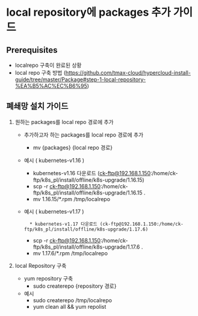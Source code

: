 
# local repository에 packages 추가 가이드

## Prerequisites
* localrepo 구축이 완료된 상황
* local repo 구축 방법 (https://github.com/tmax-cloud/hypercloud-install-guide/tree/master/Package#step-1-local-repository-%EA%B5%AC%EC%B6%95)

## 폐쇄망 설치 가이드
1. 원하는 packages를 local repo 경로에 추가
    * 추가하고자 하는 packages를 local repo 경로에 추가
	    * mv {packages} {local repo 경로}		 

    * 예시 ( kubernetes-v1.16 )    
    	    
	    * kubernetes-v1.16 다운로드 (ck-ftp@192.168.1.150:/home/ck-ftp/k8s_pl/install/offline/k8s-upgrade/1.16.15)  		
	    * scp -r ck-ftp@192.168.1.150:/home/ck-ftp/k8s_pl/install/offline/k8s-upgrade/1.16.15 . 		
	    * mv 1.16.15/*.rpm /tmp/localrepo
    
    * 예시 ( kubernetes-v1.17 )
    
    	    * kubernetes-v1.17 다운로드 (ck-ftp@192.168.1.150:/home/ck-ftp/k8s_pl/install/offline/k8s-upgrade/1.17.6)  		
	    * scp -r ck-ftp@192.168.1.150:/home/ck-ftp/k8s_pl/install/offline/k8s-upgrade/1.17.6 . 		
	    * mv 1.17.6/*.rpm /tmp/localrepo 
	    
2. local Repository 구축
    * yum repository 구축
	    * sudo createrepo {repository 경로}	    
    * 예시
	    * sudo createrepo /tmp/localrepo
	    * yum clean all && yum repolist
